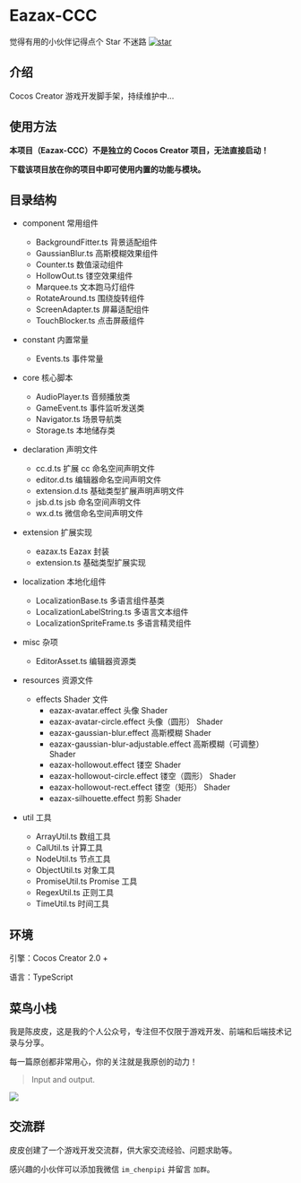 # Eazax-CCC

觉得有用的小伙伴记得点个 Star 不迷路 [![star](https://gitee.com/ifaswind/eazax-ccc/badge/star.svg?theme=dark)](https://gitee.com/ifaswind/eazax-ccc/stargazers)



## 介绍

Cocos Creator 游戏开发脚手架，持续维护中...



## 使用方法

**本项目（Eazax-CCC）不是独立的 Cocos Creator 项目，无法直接启动！**

**下载该项目放在你的项目中即可使用内置的功能与模块。**



## 目录结构

- component 常用组件
  - BackgroundFitter.ts 背景适配组件
  - GaussianBlur.ts 高斯模糊效果组件
  - Counter.ts 数值滚动组件
  - HollowOut.ts 镂空效果组件
  - Marquee.ts 文本跑马灯组件
  - RotateAround.ts 围绕旋转组件
  - ScreenAdapter.ts 屏幕适配组件
  - TouchBlocker.ts 点击屏蔽组件


- constant 内置常量
  - Events.ts 事件常量


- core 核心脚本
  - AudioPlayer.ts 音频播放类
  - GameEvent.ts 事件监听发送类
  - Navigator.ts 场景导航类
  - Storage.ts 本地储存类


- declaration 声明文件
  - cc.d.ts 扩展 cc 命名空间声明文件
  - editor.d.ts 编辑器命名空间声明文件
  - extension.d.ts 基础类型扩展声明声明文件
  - jsb.d.ts jsb 命名空间声明文件
  - wx.d.ts 微信命名空间声明文件


- extension 扩展实现
  - eazax.ts Eazax 封装
  - extension.ts 基础类型扩展实现


- localization 本地化组件
  - LocalizationBase.ts 多语言组件基类
  - LocalizationLabelString.ts 多语言文本组件
  - LocalizationSpriteFrame.ts 多语言精灵组件


- misc 杂项
  - EditorAsset.ts 编辑器资源类


- resources 资源文件
  - effects Shader 文件
    - eazax-avatar.effect 头像 Shader
    - eazax-avatar-circle.effect 头像（圆形） Shader
    - eazax-gaussian-blur.effect 高斯模糊 Shader
    - eazax-gaussian-blur-adjustable.effect 高斯模糊（可调整） Shader
    - eazax-hollowout.effect 镂空 Shader
    - eazax-hollowout-circle.effect 镂空（圆形） Shader
    - eazax-hollowout-rect.effect 镂空（矩形） Shader
    - eazax-silhouette.effect 剪影 Shader


- util 工具
  - ArrayUtil.ts 数组工具
  - CalUtil.ts 计算工具
  - NodeUtil.ts 节点工具
  - ObjectUtil.ts 对象工具
  - PromiseUtil.ts Promise 工具
  - RegexUtil.ts 正则工具
  - TimeUtil.ts 时间工具



## 环境

引擎：Cocos Creator 2.0 +

语言：TypeScript



## 菜鸟小栈

我是陈皮皮，这是我的个人公众号，专注但不仅限于游戏开发、前端和后端技术记录与分享。

每一篇原创都非常用心，你的关注就是我原创的动力！

> Input and output.

![](https://gitee.com/ifaswind/image-storage/raw/master/weixin/official-account.png)



## 交流群

皮皮创建了一个游戏开发交流群，供大家交流经验、问题求助等。

感兴趣的小伙伴可以添加我微信 `im_chenpipi` 并留言 `加群`。

